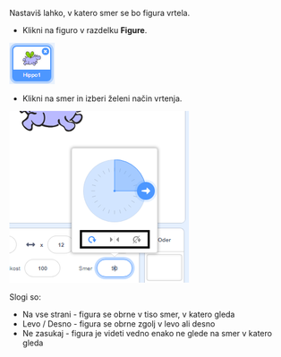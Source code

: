 Nastaviš lahko, v katero smer se bo figura vrtela.

- Klikni na figuro v razdelku **Figure**.

![poudarjena figura](images/click-sprite.png)

- Klikni na smer in izberi želeni način vrtenja.

![Različni slogi vrtenja](images/rotation-style.png)

Slogi so:

- Na vse strani - figura se obrne v tiso smer, v katero gleda
- Levo / Desno - figura se obrne zgolj v levo ali desno
- Ne zasukaj - figura je videti vedno enako ne glede na smer v katero gleda